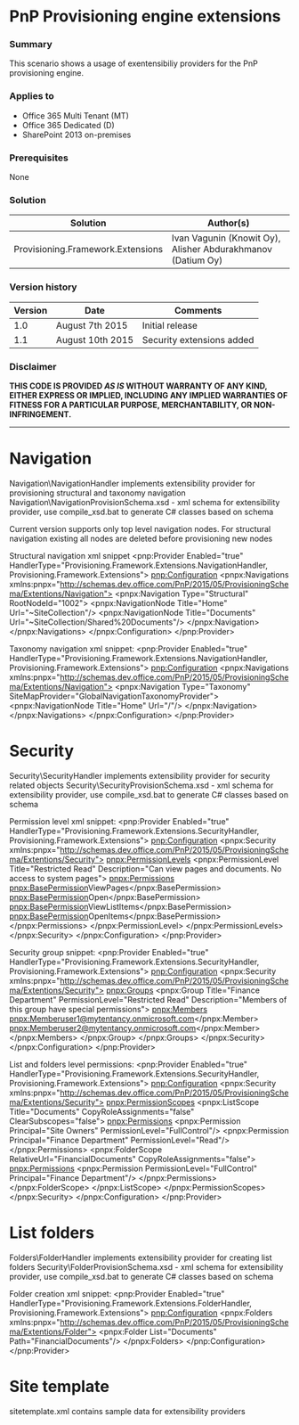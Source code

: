# PnP Provisioning engine extensions #

### Summary ###
This scenario shows a usage of exentensibiliy providers for the PnP provisioning engine. 

### Applies to ###
-  Office 365 Multi Tenant (MT)
-  Office 365 Dedicated (D)
-  SharePoint 2013 on-premises

### Prerequisites ###
None

### Solution ###
Solution | Author(s)
---------|----------
Provisioning.Framework.Extensions | Ivan Vagunin (Knowit Oy), Alisher Abdurakhmanov (Datium Oy)

### Version history ###
Version  | Date | Comments
---------| -----| --------
1.0  | August 7th 2015 | Initial release
1.1  | August 10th 2015 | Security extensions added

### Disclaimer ###
**THIS CODE IS PROVIDED *AS IS* WITHOUT WARRANTY OF ANY KIND, EITHER EXPRESS OR IMPLIED, INCLUDING ANY IMPLIED WARRANTIES OF FITNESS FOR A PARTICULAR PURPOSE, MERCHANTABILITY, OR NON-INFRINGEMENT.**


----------

# Navigation #
Navigation\NavigationHandler implements extensibility provider for provisioning structural and taxonomy navigation
Navigation\NavigationProvisionSchema.xsd - xml schema for extensibility provider, use compile_xsd.bat to generate C# classes based on schema

Current version supports only top level navigation nodes. For structural navigation existing all nodes are deleted before provisioning new nodes

Structural navigation xml snippet
<pnp:Provider Enabled="true" HandlerType="Provisioning.Framework.Extensions.NavigationHandler, Provisioning.Framework.Extensions">
	<pnp:Configuration>
		<pnpx:Navigations xmlns:pnpx="http://schemas.dev.office.com/PnP/2015/05/ProvisioningSchema/Extentions/Navigation">
			<pnpx:Navigation Type="Structural" RootNodeId="1002">
				<pnpx:NavigationNode Title="Home" Url="~SiteCollection"/>
				<pnpx:NavigationNode Title="Documents" Url="~SiteCollection/Shared%20Documents"/>
			</pnpx:Navigation>
		</pnpx:Navigations>
	</pnpx:Configuration>
</pnp:Provider>

Taxonomy navigation xml snippet:
<pnp:Provider Enabled="true" HandlerType="Provisioning.Framework.Extensions.NavigationHandler, Provisioning.Framework.Extensions">
	<pnp:Configuration>
		<pnpx:Navigations xmlns:pnpx="http://schemas.dev.office.com/PnP/2015/05/ProvisioningSchema/Extentions/Navigation">
			<pnpx:Navigation Type="Taxonomy" SiteMapProvider="GlobalNavigationTaxonomyProvider">
				<pnpx:NavigationNode Title="Home" Url="/"/>
			</pnpx:Navigation>
		</pnpx:Navigations>
	</pnpx:Configuration>
</pnp:Provider>

# Security #
Security\SecurityHandler implements extensibility provider for security related objects
Security\SecurityProvisionSchema.xsd - xml schema for extensibility provider, use compile_xsd.bat to generate C# classes based on schema

Permission level xml snippet:
<pnp:Provider Enabled="true" HandlerType="Provisioning.Framework.Extensions.SecurityHandler, Provisioning.Framework.Extensions">
	<pnp:Configuration>
		<pnpx:Security xmlns:pnpx="http://schemas.dev.office.com/PnP/2015/05/ProvisioningSchema/Extentions/Security">
			<pnpx:PermissionLevels>
				<pnpx:PermissionLevel Title="Restricted Read" Description="Can view pages and documents. No access to system pages">
					<pnpx:Permissions>
						<pnpx:BasePermission>ViewPages</pnpx:BasePermission>
						<pnpx:BasePermission>Open</pnpx:BasePermission>
						<pnpx:BasePermission>ViewListItems</pnpx:BasePermission>
						<pnpx:BasePermission>OpenItems</pnpx:BasePermission>
					</pnpx:Permissions>
                </pnpx:PermissionLevel>
            </pnpx:PermissionLevels>
		</pnpx:Security>
	</pnpx:Configuration>
</pnp:Provider>

Security group snippet:
<pnp:Provider Enabled="true" HandlerType="Provisioning.Framework.Extensions.SecurityHandler, Provisioning.Framework.Extensions">
	<pnp:Configuration>
		<pnpx:Security xmlns:pnpx="http://schemas.dev.office.com/PnP/2015/05/ProvisioningSchema/Extentions/Security">
			<pnpx:Groups>
                <pnpx:Group Title="Finance Department" PermissionLevel="Restricted Read" Description="Members of this group have special permissions">
					<pnpx:Members>
						<pnpx:Member>user1@mytentancy.onmicrosoft.com</pnpx:Member>
						<pnpx:Member>user2@mytentancy.onmicrosoft.com</pnpx:Member>
					</pnpx:Members>
                </pnpx:Group>
            </pnpx:Groups>
		</pnpx:Security>
	</pnpx:Configuration>
</pnp:Provider>

List and folders level permissions:
<pnp:Provider Enabled="true" HandlerType="Provisioning.Framework.Extensions.SecurityHandler, Provisioning.Framework.Extensions">
	<pnp:Configuration>
		<pnpx:Security xmlns:pnpx="http://schemas.dev.office.com/PnP/2015/05/ProvisioningSchema/Extentions/Security">
			<pnpx:PermissionScopes>
				<pnpx:ListScope Title="Documents" CopyRoleAssignments="false" ClearSubscopes="false">
					<pnpx:Permissions>
						<pnpx:Permission Principal="Site Owners" PermissionLevel="FullControl"/>
						<pnpx:Permission Principal="Finance Department" PermissionLevel="Read"/>
					</pnpx:Permissions>
					<pnpx:FolderScope RelativeUrl="FinancialDocuments" CopyRoleAssignments="false">
						<pnpx:Permissions>
							<pnpx:Permission PermissionLevel="FullControl" Principal="Finance Department"/>
						</pnpx:Permissions>
					</pnpx:FolderScope>
                </pnpx:ListScope>
            </pnpx:PermissionScopes>
		</pnpx:Security>
	</pnpx:Configuration>
</pnp:Provider>

# List folders #
Folders\FolderHandler implements extensibility provider for creating list folders
Security\FolderProvisionSchema.xsd - xml schema for extensibility provider, use compile_xsd.bat to generate C# classes based on schema

Folder creation xml snippet:
<pnp:Provider Enabled="true" HandlerType="Provisioning.Framework.Extensions.FolderHandler, Provisioning.Framework.Extensions">
	<pnp:Configuration>
		<pnpx:Folders xmlns:pnpx="http://schemas.dev.office.com/PnP/2015/05/ProvisioningSchema/Extentions/Folder">
			<pnpx:Folder List="Documents" Path="FinancialDocuments"/>
		</pnpx:Folders>
    </pnp:Configuration>
</pnp:Provider>

# Site template #
sitetemplate.xml contains sample data for extensibility providers
